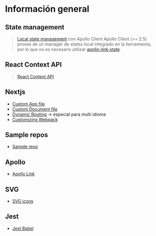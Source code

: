 # Información general

## State management
> [Local state management](https://www.apollographql.com/docs/react/data/local-state/) con Apollo Client
Apollo Client (>= 2.5) provee de un manager de states local integrado en la herramienta, por lo que no es necesario utilizar [apollo-link-state](https://github.com/apollographql/apollo-link-state).

## React Context API
> [React Context API](https://reactjs.org/docs/context.html)

## Nextjs
- [Custom App file](https://nextjs.org/docs#custom-app)
- [Custom Document file](https://nextjs.org/docs#custom-document)
- [Dynamic Routing](https://nextjs.org/docs#dynamic-routing) -> especial para multi idioma
- [Customizing Webpack](https://nextjs.org/docs#customizing-webpack-config)

## Sample repos
- [Sample repo](https://gitlab.com/kachkaev/website-frontend/blob/master/)

## Apollo
- [Apollo Link](https://www.apollographql.com/docs/link)

## SVG
- [SVG icons](https://www.npmjs.com/package/@svgr/webpack)

## Jest
- [Jest Babel](https://babeljs.io/docs/en/config-files#project-wide-configuration)
